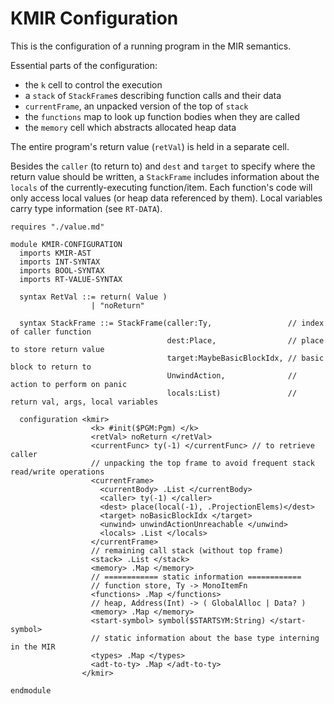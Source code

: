 # KMIR Configuration

This is the configuration of a running program in the MIR semantics.

Essential parts of the configuration:
* the `k` cell to control the execution
* a `stack` of `StackFrame`s describing function calls and their data
* `currentFrame`, an unpacked version of the top of `stack`
* the `functions` map to look up function bodies when they are called
* the `memory` cell which abstracts allocated heap data

The entire program's return value (`retVal`) is held in a separate cell.

Besides the `caller` (to return to) and `dest` and `target` to specify where the return value should be written, a `StackFrame` includes information about the `locals` of the currently-executing function/item. Each function's code will only access local values (or heap data referenced by them). Local variables carry type information (see `RT-DATA`).

```k
requires "./value.md"

module KMIR-CONFIGURATION
  imports KMIR-AST
  imports INT-SYNTAX
  imports BOOL-SYNTAX
  imports RT-VALUE-SYNTAX

  syntax RetVal ::= return( Value )
                  | "noReturn"

  syntax StackFrame ::= StackFrame(caller:Ty,                 // index of caller function
                                   dest:Place,                // place to store return value
                                   target:MaybeBasicBlockIdx, // basic block to return to
                                   UnwindAction,              // action to perform on panic
                                   locals:List)               // return val, args, local variables

  configuration <kmir>
                  <k> #init($PGM:Pgm) </k>
                  <retVal> noReturn </retVal>
                  <currentFunc> ty(-1) </currentFunc> // to retrieve caller
                  // unpacking the top frame to avoid frequent stack read/write operations
                  <currentFrame>
                    <currentBody> .List </currentBody>
                    <caller> ty(-1) </caller>
                    <dest> place(local(-1), .ProjectionElems)</dest>
                    <target> noBasicBlockIdx </target>
                    <unwind> unwindActionUnreachable </unwind>
                    <locals> .List </locals>
                  </currentFrame>
                  // remaining call stack (without top frame)
                  <stack> .List </stack>
                  <memory> .Map </memory>
                  // ============ static information ============
                  // function store, Ty -> MonoItemFn
                  <functions> .Map </functions>
                  // heap, Address(Int) -> ( GlobalAlloc | Data? ) 
                  <memory> .Map </memory>
                  <start-symbol> symbol($STARTSYM:String) </start-symbol>
                  // static information about the base type interning in the MIR
                  <types> .Map </types>
                  <adt-to-ty> .Map </adt-to-ty>
                </kmir>

endmodule
```
